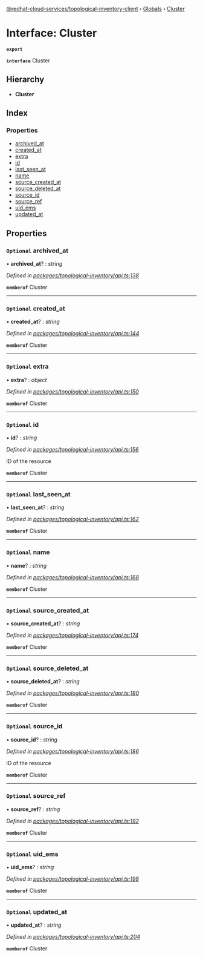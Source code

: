[@redhat-cloud-services/topological-inventory-client](../README.md) › [Globals](../globals.md) › [Cluster](cluster.md)

# Interface: Cluster

**`export`** 

**`interface`** Cluster

## Hierarchy

* **Cluster**

## Index

### Properties

* [archived_at](cluster.md#optional-archived_at)
* [created_at](cluster.md#optional-created_at)
* [extra](cluster.md#optional-extra)
* [id](cluster.md#optional-id)
* [last_seen_at](cluster.md#optional-last_seen_at)
* [name](cluster.md#optional-name)
* [source_created_at](cluster.md#optional-source_created_at)
* [source_deleted_at](cluster.md#optional-source_deleted_at)
* [source_id](cluster.md#optional-source_id)
* [source_ref](cluster.md#optional-source_ref)
* [uid_ems](cluster.md#optional-uid_ems)
* [updated_at](cluster.md#optional-updated_at)

## Properties

### `Optional` archived_at

• **archived_at**? : *string*

*Defined in [packages/topological-inventory/api.ts:138](https://github.com/fhlavac/javascript-clients/blob/master/packages/topological-inventory/api.ts#L138)*

**`memberof`** Cluster

___

### `Optional` created_at

• **created_at**? : *string*

*Defined in [packages/topological-inventory/api.ts:144](https://github.com/fhlavac/javascript-clients/blob/master/packages/topological-inventory/api.ts#L144)*

**`memberof`** Cluster

___

### `Optional` extra

• **extra**? : *object*

*Defined in [packages/topological-inventory/api.ts:150](https://github.com/fhlavac/javascript-clients/blob/master/packages/topological-inventory/api.ts#L150)*

**`memberof`** Cluster

___

### `Optional` id

• **id**? : *string*

*Defined in [packages/topological-inventory/api.ts:156](https://github.com/fhlavac/javascript-clients/blob/master/packages/topological-inventory/api.ts#L156)*

ID of the resource

**`memberof`** Cluster

___

### `Optional` last_seen_at

• **last_seen_at**? : *string*

*Defined in [packages/topological-inventory/api.ts:162](https://github.com/fhlavac/javascript-clients/blob/master/packages/topological-inventory/api.ts#L162)*

**`memberof`** Cluster

___

### `Optional` name

• **name**? : *string*

*Defined in [packages/topological-inventory/api.ts:168](https://github.com/fhlavac/javascript-clients/blob/master/packages/topological-inventory/api.ts#L168)*

**`memberof`** Cluster

___

### `Optional` source_created_at

• **source_created_at**? : *string*

*Defined in [packages/topological-inventory/api.ts:174](https://github.com/fhlavac/javascript-clients/blob/master/packages/topological-inventory/api.ts#L174)*

**`memberof`** Cluster

___

### `Optional` source_deleted_at

• **source_deleted_at**? : *string*

*Defined in [packages/topological-inventory/api.ts:180](https://github.com/fhlavac/javascript-clients/blob/master/packages/topological-inventory/api.ts#L180)*

**`memberof`** Cluster

___

### `Optional` source_id

• **source_id**? : *string*

*Defined in [packages/topological-inventory/api.ts:186](https://github.com/fhlavac/javascript-clients/blob/master/packages/topological-inventory/api.ts#L186)*

ID of the resource

**`memberof`** Cluster

___

### `Optional` source_ref

• **source_ref**? : *string*

*Defined in [packages/topological-inventory/api.ts:192](https://github.com/fhlavac/javascript-clients/blob/master/packages/topological-inventory/api.ts#L192)*

**`memberof`** Cluster

___

### `Optional` uid_ems

• **uid_ems**? : *string*

*Defined in [packages/topological-inventory/api.ts:198](https://github.com/fhlavac/javascript-clients/blob/master/packages/topological-inventory/api.ts#L198)*

**`memberof`** Cluster

___

### `Optional` updated_at

• **updated_at**? : *string*

*Defined in [packages/topological-inventory/api.ts:204](https://github.com/fhlavac/javascript-clients/blob/master/packages/topological-inventory/api.ts#L204)*

**`memberof`** Cluster
